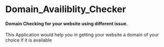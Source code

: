 # Domain_Availiblity_Checker

#### Domain Checking for your website using different issue.

This Application would help you in getting your website a domain of your choice if it is available 
